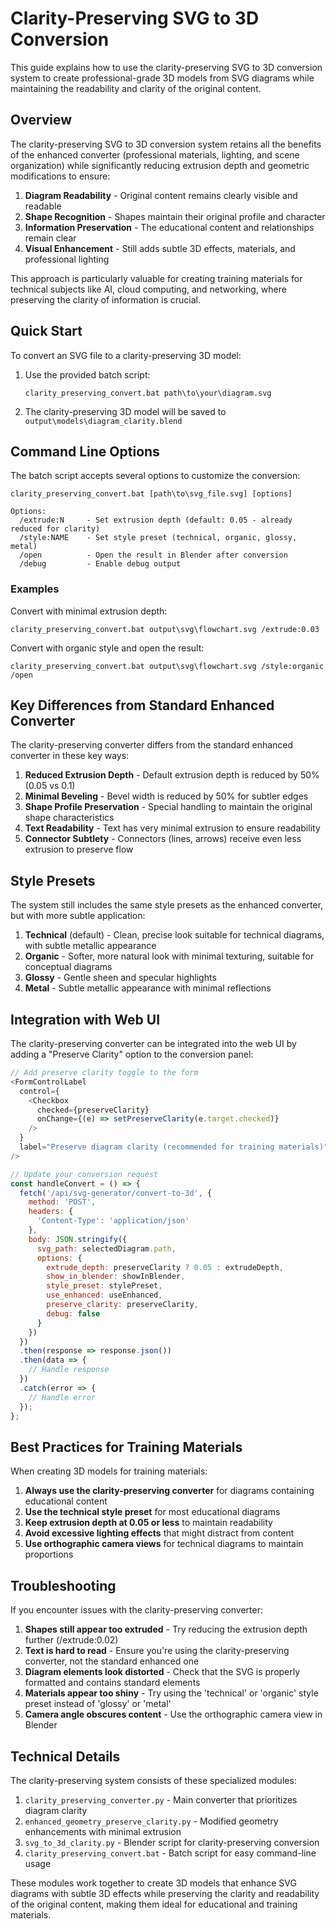 # Clarity-Preserving SVG to 3D Conversion

This guide explains how to use the clarity-preserving SVG to 3D conversion system to create professional-grade 3D models from SVG diagrams while maintaining the readability and clarity of the original content.

## Overview

The clarity-preserving SVG to 3D conversion system retains all the benefits of the enhanced converter (professional materials, lighting, and scene organization) while significantly reducing extrusion depth and geometric modifications to ensure:

1. **Diagram Readability** - Original content remains clearly visible and readable
2. **Shape Recognition** - Shapes maintain their original profile and character
3. **Information Preservation** - The educational content and relationships remain clear
4. **Visual Enhancement** - Still adds subtle 3D effects, materials, and professional lighting

This approach is particularly valuable for creating training materials for technical subjects like AI, cloud computing, and networking, where preserving the clarity of information is crucial.

## Quick Start

To convert an SVG file to a clarity-preserving 3D model:

1. Use the provided batch script:
   ```
   clarity_preserving_convert.bat path\to\your\diagram.svg
   ```

2. The clarity-preserving 3D model will be saved to `output\models\diagram_clarity.blend`

## Command Line Options

The batch script accepts several options to customize the conversion:

```
clarity_preserving_convert.bat [path\to\svg_file.svg] [options]

Options:
  /extrude:N     - Set extrusion depth (default: 0.05 - already reduced for clarity)
  /style:NAME    - Set style preset (technical, organic, glossy, metal)
  /open          - Open the result in Blender after conversion
  /debug         - Enable debug output
```

### Examples

Convert with minimal extrusion depth:
```
clarity_preserving_convert.bat output\svg\flowchart.svg /extrude:0.03
```

Convert with organic style and open the result:
```
clarity_preserving_convert.bat output\svg\flowchart.svg /style:organic /open
```

## Key Differences from Standard Enhanced Converter

The clarity-preserving converter differs from the standard enhanced converter in these key ways:

1. **Reduced Extrusion Depth** - Default extrusion depth is reduced by 50% (0.05 vs 0.1)
2. **Minimal Beveling** - Bevel width is reduced by 50% for subtler edges
3. **Shape Profile Preservation** - Special handling to maintain the original shape characteristics
4. **Text Readability** - Text has very minimal extrusion to ensure readability
5. **Connector Subtlety** - Connectors (lines, arrows) receive even less extrusion to preserve flow

## Style Presets

The system still includes the same style presets as the enhanced converter, but with more subtle application:

1. **Technical** (default) - Clean, precise look suitable for technical diagrams, with subtle metallic appearance
2. **Organic** - Softer, more natural look with minimal texturing, suitable for conceptual diagrams
3. **Glossy** - Gentle sheen and specular highlights
4. **Metal** - Subtle metallic appearance with minimal reflections

## Integration with Web UI

The clarity-preserving converter can be integrated into the web UI by adding a "Preserve Clarity" option to the conversion panel:

```javascript
// Add preserve clarity toggle to the form
<FormControlLabel
  control={
    <Checkbox
      checked={preserveClarity}
      onChange={(e) => setPreserveClarity(e.target.checked)}
    />
  }
  label="Preserve diagram clarity (recommended for training materials)"
/>

// Update your conversion request
const handleConvert = () => {
  fetch('/api/svg-generator/convert-to-3d', {
    method: 'POST',
    headers: {
      'Content-Type': 'application/json'
    },
    body: JSON.stringify({
      svg_path: selectedDiagram.path,
      options: {
        extrude_depth: preserveClarity ? 0.05 : extrudeDepth,
        show_in_blender: showInBlender,
        style_preset: stylePreset,
        use_enhanced: useEnhanced,
        preserve_clarity: preserveClarity,
        debug: false
      }
    })
  })
  .then(response => response.json())
  .then(data => {
    // Handle response
  })
  .catch(error => {
    // Handle error
  });
};
```

## Best Practices for Training Materials

When creating 3D models for training materials:

1. **Always use the clarity-preserving converter** for diagrams containing educational content
2. **Use the technical style preset** for most educational diagrams
3. **Keep extrusion depth at 0.05 or less** to maintain readability
4. **Avoid excessive lighting effects** that might distract from content
5. **Use orthographic camera views** for technical diagrams to maintain proportions

## Troubleshooting

If you encounter issues with the clarity-preserving converter:

1. **Shapes still appear too extruded** - Try reducing the extrusion depth further (/extrude:0.02)
2. **Text is hard to read** - Ensure you're using the clarity-preserving converter, not the standard enhanced one
3. **Diagram elements look distorted** - Check that the SVG is properly formatted and contains standard elements
4. **Materials appear too shiny** - Try using the 'technical' or 'organic' style preset instead of 'glossy' or 'metal'
5. **Camera angle obscures content** - Use the orthographic camera view in Blender

## Technical Details

The clarity-preserving system consists of these specialized modules:

1. `clarity_preserving_converter.py` - Main converter that prioritizes diagram clarity
2. `enhanced_geometry_preserve_clarity.py` - Modified geometry enhancements with minimal extrusion
3. `svg_to_3d_clarity.py` - Blender script for clarity-preserving conversion
4. `clarity_preserving_convert.bat` - Batch script for easy command-line usage

These modules work together to create 3D models that enhance SVG diagrams with subtle 3D effects while preserving the clarity and readability of the original content, making them ideal for educational and training materials.
